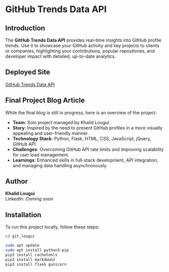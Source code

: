 # GitHub Trends Data API

## Introduction
The **GitHub Trends Data API** provides real-time insights into GitHub profile trends. Use it to showcase your GitHub activity and key projects to clients or companies, highlighting your contributions, popular repositories, and developer impact with detailed, up-to-date analytics.

## Deployed Site
[GitHub Trends Data API](http://54.175.223.87:2000/gitlougui/)

## Final Project Blog Article
While the final blog is still in progress, here is an overview of the project:
- **Team**: Solo project managed by Khalid Lougui.
- **Story**: Inspired by the need to present GitHub profiles in a more visually appealing and user-friendly manner.
- **Technology Stack**: Python, Flask, HTML, CSS, JavaScript, jQuery, GitHub API.
- **Challenges**: Overcoming GitHub API rate limits and improving scalability for user load management.
- **Learnings**: Enhanced skills in full-stack development, API integration, and managing data handling asynchronously.

## Author
**Khalid Lougui**  
LinkedIn: *Coming soon*

## Installation
To run this project locally, follow these steps:

```bash
cd git_lougui

sudo apt update
sudo apt install python3-pip
pip3 install cachetools
pip3 install markdown2
pip3 install flask gunicorn

